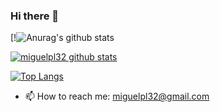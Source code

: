 ### Hi there 👋

[!<img src="https://camo.githubusercontent.com/07f36bf……3d61626…" alt="Anurag's github stats" data-canonical-src="https://github-readme-stats.vercel.app/api?username=miguelpl32&show_icons=true&theme=react" style="max-width: 100%;">

[![miguelpl32 github stats](https://github-readme-stats.vercel.app/api?username=miguelpl32)](https://github.com/miguelpl32/github-readme-stats)

[![Top Langs](https://github-readme-stats.vercel.app/api/top-langs/?username=miguelpl32&layout=compact)](https://github.com/miguelpl32/github-readme-stats)

- 📫 How to reach me: miguelpl32@gmail.com

<!--
**miguelpl32/miguelpl32** is a ✨ _special_ ✨ repository because its `README.md` (this file) appears on your GitHub profile.

Here are some ideas to get you started:

- 🔭 I’m currently working on ...
- 🌱 I’m currently learning ...
- 👯 I’m looking to collaborate on ...
- 🤔 I’m looking for help with ...
- 💬 Ask me about ...
- 📫 How to reach me: ...
- 😄 Pronouns: ...
- ⚡ Fun fact: ...
-->
